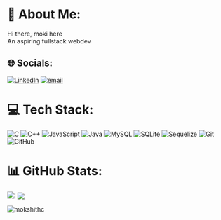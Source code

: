 # 💫 About Me:
Hi there, moki here<br>An aspiring fullstack webdev


## 🌐 Socials:
[![LinkedIn](https://img.shields.io/badge/LinkedIn-%230077B5.svg?logo=linkedin&logoColor=white)](https://linkedin.com/in/Mokshithc/) [![email](https://img.shields.io/badge/Email-D14836?logo=gmail&logoColor=white)](mailto:cmokshith27@gmail.com) 

# 💻 Tech Stack:
![C](https://img.shields.io/badge/c-%2300599C.svg?style=flat-square&logo=c&logoColor=white) ![C++](https://img.shields.io/badge/c++-%2300599C.svg?style=flat-square&logo=c%2B%2B&logoColor=white) ![JavaScript](https://img.shields.io/badge/javascript-%23323330.svg?style=flat-square&logo=javascript&logoColor=%23F7DF1E) ![Java](https://img.shields.io/badge/java-%23ED8B00.svg?style=flat-square&logo=openjdk&logoColor=white) ![MySQL](https://img.shields.io/badge/mysql-4479A1.svg?style=flat-square&logo=mysql&logoColor=white) ![SQLite](https://img.shields.io/badge/sqlite-%2307405e.svg?style=flat-square&logo=sqlite&logoColor=white) ![Sequelize](https://img.shields.io/badge/Sequelize-52B0E7?style=flat-square&logo=Sequelize&logoColor=white) ![Git](https://img.shields.io/badge/git-%23F05033.svg?style=flat-square&logo=git&logoColor=white) ![GitHub](https://img.shields.io/badge/github-%23121011.svg?style=flat-square&logo=github&logoColor=white)
# 📊 GitHub Stats:

<!--![](https://github-readme-stats.vercel.app/api?username=mokshithc&theme=merko&hide_border=true&include_all_commits=false&count_private=false)<br/>
![](https://nirzak-streak-stats.vercel.app/?user=mokshithc&theme=merko&hide_border=true)<br/>

![](https://github-readme-stats.vercel.app/api/top-langs/?username=mokshithc&theme=merko&hide_border=true&include_all_commits=false&count_private=false&layout=compact)

---
[![](https://visitcount.itsvg.in/api?id=mokshithc&icon=5&color=0)](https://visitcount.itsvg.in)-->








<p><img align="left" src="https://github-readme-stats-two-phi-88.vercel.app/api/top-langs?username=mokshithc&show_icons=true&theme=dark&locale=en&layout=compact"  /></p>

<p>&nbsp;<img align="center" src="https://github-readme-stats-two-phi-88.vercel.app/api?username=mokshithc&show_icons=true&theme=dark&locale=en&hide=stars,issues"  /></p>

<p><img align="center" src="https://github-readme-streak-stats.herokuapp.com/?user=mokshithc&theme=dark" alt="mokshithc" /></p>


